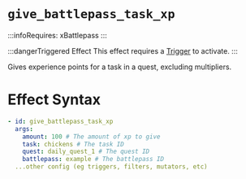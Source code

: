 # `give_battlepass_task_xp`
:::infoRequires:
xBattlepass
:::

:::dangerTriggered Effect
This effect requires a [Trigger](https://plugins.auxilor.io/effects/all-triggers) to activate.
:::

Gives experience points for a task in a quest, excluding multipliers.
# Effect Syntax
```yaml
- id: give_battlepass_task_xp
  args:
    amount: 100 # The amount of xp to give
    task: chickens # The task ID
    quest: daily_quest_1 # The quest ID
    battlepass: example # The battlepass ID
  ...other config (eg triggers, filters, mutators, etc)
```
